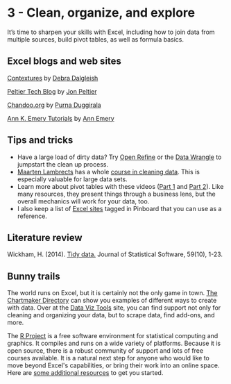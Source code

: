# 3 - Clean, organize, and explore

It’s time to sharpen your skills with Excel, including how to join data from multiple sources, build pivot tables, as well as formula basics.


## Excel blogs and web sites ##
[Contextures](http://blog.contextures.com/) by [Debra Dalgleish](https://twitter.com/ddalgleish)

[Peltier Tech Blog](https://peltiertech.com/) by [Jon Peltier](https://twitter.com/jon_peltier)

[Chandoo.org](http://chandoo.org/wp/) by [Purna Duggirala](https://twitter.com/r1c1)

[Ann K. Emery Tutorials](http://annkemery.com/category/visualizing-data/tutorials/) by [Ann Emery](https://twitter.com/annkemery)

## Tips and tricks ##
* Have a large load of dirty data? Try [Open Refine](http://openrefine.org/) or the [Data Wrangle](http://vis.stanford.edu/wrangler/) to jumpstart the clean up process.
* [Maarten Lambrects](https://twitter.com/maartenzam) has a whole [course in cleaning data](https://learno.net/courses/cleaning-data-in-excel). This is especially valuable for large data sets.
* Learn more about pivot tables with these videos ([Part 1](https://www.youtube.com/watch?v=9NUjHBNWe9M) and [Part 2](https://www.youtube.com/watch?v=g530cnFfk8Y)). Like many resources, they present things through a business lens, but the overall mechanics will work for your data, too.
* I also keep a list of [Excel sites](https://pinboard.in/u:tlricherson/t:Excel) tagged in Pinboard that you can use as a reference.

## Literature review ##
Wickham, H. (2014). [Tidy data.](https://www.jstatsoft.org/article/view/v059i10/v59i10.pdf) Journal of Statistical Software, 59(10), 1-23.

## Bunny trails ##
The world runs on Excel, but it is certainly not the only game in town. [The Chartmaker Directory](http://chartmaker.visualisingdata.com/) can show you examples of different ways to create with data. Over at the [Data Viz Tools](http://dataviz.tools/) site, you can find support not only for cleaning and organizing your data, but to scrape data, find add-ons, and more. 

The [R Project](https://www.r-project.org/) is a free software environment for statistical computing and graphics. It compiles and runs on a wide variety of platforms. Because it is open source, there is a robust community of support and lots of free courses available. It is a natural next step for anyone who would like to move beyond Excel's capabilities, or bring their work into an online space. Here are [some additional resources](https://pinboard.in/u:tlricherson/t:R_Studio/) to get you started.

